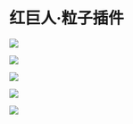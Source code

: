 # 红巨人·粒子插件

![](https://qhdtc.oss-cn-chengdu.aliyuncs.com/obsidian/ccf1ed88ce16cb05e375081176094d42_tzFLcf4R7R.png)

![](https://qhdtc.oss-cn-chengdu.aliyuncs.com/obsidian/ae73a57fce63e5671b251ea2f702c5a1_tYi1HVcbfd.png)

![](https://qhdtc.oss-cn-chengdu.aliyuncs.com/obsidian/106bcdb445a8f19c6d8c97cea947a4d2_uZl8edVdkS.png)

![](https://qhdtc.oss-cn-chengdu.aliyuncs.com/obsidian/f084f9d7abdf4dc93df134e980d92757_x3TI3Znm33.png)

![](https://qhdtc.oss-cn-chengdu.aliyuncs.com/obsidian/f2b4f1e5a401eefe5999c1409cb98d88_LK3whg8UI3.png)
